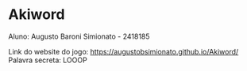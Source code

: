 # Akiword

Aluno: Augusto Baroni Simionato - 2418185

Link do website do jogo: https://augustobsimionato.github.io/Akiword/
Palavra secreta: LOOOP
